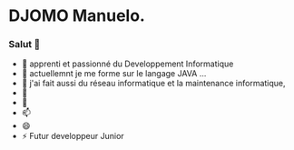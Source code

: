 # DJOMO Manuelo.

### Salut 👋


- 🔭 apprenti et passionné du Developpement Informatique
- 🌱 actuellemnt je me forme sur le langage JAVA ... 
- 👯 j'ai fait aussi du réseau informatique et la maintenance informatique, 
- 🤔 
- 💬 
- 📫 
- 😄 
- ⚡ Futur developpeur Junior
